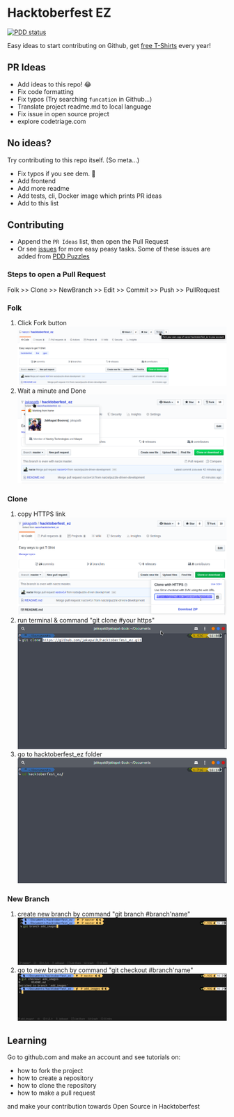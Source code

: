 # Hacktoberfest EZ

[![PDD status](http://www.0pdd.com/svg?name=narze/hacktoberfest_ez)](http://www.0pdd.com/p?name=narze/hacktoberfest_ez)

Easy ideas to start contributing on Github, get [free T-Shirts](http://hacktoberfest.digitalocean.com/) every year!

## PR Ideas

- Add ideas to this repo! 😂
- Fix code formatting
- Fix typos (Try searching `funcation` in Github...)
- Translate project readme.md to local language
- Fix issue in open source project
- explore codetriage.com

## No ideas?

Try contributing to this repo itself. (So meta...)

- Fix typos if you see dem. 👀
- Add frontend
- Add more readme
- Add tests, cli, Docker image which prints PR ideas
- Add to this list

## Contributing

- Append the `PR Ideas` list, then open the Pull Request
- Or see [issues](https://github.com/narze/hacktoberfest_ez/issues) for more easy peasy tasks. Some of these issues are added from [PDD Puzzles](http://www.0pdd.com/)

### Steps to open a Pull Request

<!-- @todo #1 We need to describe these steps with more detail to it. -->

Folk >> Clone >> NewBranch >> Edit >> Commit >> Push >> PullRequest

### Folk

1. Click Fork button
   ![Alt text](images/fork-1.png)
2. Wait a minute and Done
   ![Alt text](images/fork-2.png)

### Clone

1. copy HTTPS link
   ![Alt text](images/clone-1.png)
2. run terminal & command "git clone #your https"
   ![Alt text](images/clone-2.png)
3. go to hacktoberfest_ez folder
   ![Alt text](images/clone-3.png)

### New Branch

1. create new branch by command "git branch #branch'name"
   ![Alt text](images/branch-1.png)
2. go to new branch by command "git checkout #branch'name"
   ![Alt text](images/branch-2.png)

## Learning

Go to github.com and make an account and see tutorials on:

- how to fork the project
- how to create a repository
- how to clone the repository
- how to make a pull request

and make your contribution towards Open Source in Hacktoberfest
